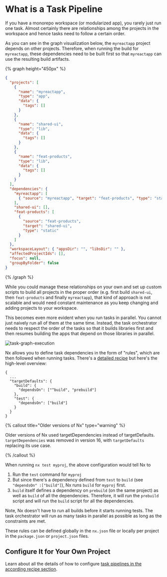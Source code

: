 # What is a Task Pipeline

If you have a monorepo workspace (or modularized app), you rarely just run one task. Almost certainly there are relationships among the projects in the workspace and hence tasks need to follow a certain order.

As you can see in the graph visualization below, the `myreactapp` project depends on other projects. Therefore, when running the build for `myreactapp`, these dependencies need to be built first so that `myreactapp` can use the resulting build artifacts.

{% graph height="450px" %}

```json
{
  "projects": [
    {
      "name": "myreactapp",
      "type": "app",
      "data": {
        "tags": []
      }
    },
    {
      "name": "shared-ui",
      "type": "lib",
      "data": {
        "tags": []
      }
    },
    {
      "name": "feat-products",
      "type": "lib",
      "data": {
        "tags": []
      }
    }
  ],
  "dependencies": {
    "myreactapp": [
      { "source": "myreactapp", "target": "feat-products", "type": "static" }
    ],
    "shared-ui": [],
    "feat-products": [
      {
        "source": "feat-products",
        "target": "shared-ui",
        "type": "static"
      }
    ]
  },
  "workspaceLayout": { "appsDir": "", "libsDir": "" },
  "affectedProjectIds": [],
  "focus": null,
  "groupByFolder": false
}
```

{% /graph %}

While you could manage these relationships on your own and set up custom scripts to build all projects in the proper order (e.g. first build `shared-ui`, then `feat-products` and finally `myreactapp`), that kind of approach is not scalable and would need constant maintenance as you keep changing and adding projects to your workspace.

This becomes even more evident when you run tasks in parallel. You cannot just naively run all of them at the same time. Instead, the task orchestrator needs to respect the order of the tasks so that it builds libraries first and then resumes building the apps that depend on those libraries in parallel.

![task-graph-execution](/shared/mental-model/task-graph-execution.svg)

Nx allows you to define task dependencies in the form of "rules", which are then followed when running tasks. There's a [detailed recipe](/recipes/running-tasks/defining-task-pipeline) but here's the high-level overview:

```jsonc {% fileName="nx.json"%}
{
  ...
  "targetDefaults": {
    "build": {
      "dependsOn": ["^build", "prebuild"]
    },
    "test": {
      "dependsOn": ["build"]
    }
  }
}
```

{% callout title="Older versions of Nx" type="warning" %}

Older versions of Nx used targetDependencies instead of targetDefaults. `targetDependencies` was removed in version 16, with `targetDefaults` replacing its use case.

{% /callout %}

When running `nx test myproj`, the above configuration would tell Nx to

1. Run the `test` command for `myproj`
2. But since there's a dependency defined from `test` to `build` (see `"dependsOn" :["build"]`), Nx runs `build` for `myproj` first.
3. `build` itself defines a dependency on `prebuild` (on the same project) as well as `build` of all the dependencies. Therefore, it will run the `prebuild` script and will run the `build` script for all the dependencies.

Note, Nx doesn't have to run all builds before it starts running tests. The task orchestrator will run as many tasks in parallel as possible as long as the constraints are met.

These rules can be defined globally in the `nx.json` file or locally per project in the `package.json` or `project.json` files.

## Configure It for Your Own Project

Learn about all the details of how to configure [task pipelines in the according recipe section](/recipes/running-tasks/defining-task-pipeline).
